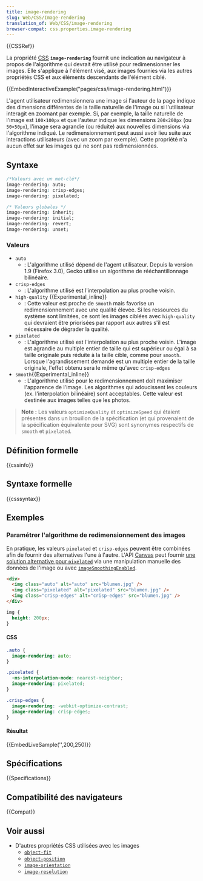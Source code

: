 ```yaml
---
title: image-rendering
slug: Web/CSS/Image-rendering
translation_of: Web/CSS/image-rendering
browser-compat: css.properties.image-rendering
---
```

{{CSSRef}}

La propriété [CSS](/fr/docs/Web/CSS) **`image-rendering`** fournit une indication au navigateur à propos de l'algorithme qui devrait être utilisé pour redimensionner les images. Elle s'applique à l'élément visé, aux images fournies via les autres propriétés CSS et aux éléments descendants de l'élément ciblé.

{{EmbedInteractiveExample("pages/css/image-rendering.html")}}

L'agent utilisateur redimensionnera une image si l'auteur de la page indique des dimensions différentes de la taille naturelle de l'image ou si l'utilisateur interagit en zoomant par exemple. Si, par exemple, la taille naturelle de l'image est `100×100px` et que l'auteur indique les dimensions `200×200px` (ou `50×50px`), l'image sera agrandie (ou réduite) aux nouvelles dimensions via l'algorithme indiqué. Le redimensionnement peut aussi avoir lieu suite aux interactions utilisateurs (avec un zoom par exemple). Cette propriété n'a aucun effet sur les images qui ne sont pas redimensionnées.

## Syntaxe

```css
/*Valeurs avec un mot-clé*/
image-rendering: auto;
image-rendering: crisp-edges;
image-rendering: pixelated;

/* Valeurs globales */
image-rendering: inherit;
image-rendering: initial;
image-rendering: revert;
image-rendering: unset;
```

### Valeurs

- `auto`
  - : L'algorithme utilisé dépend de l'agent utilisateur. Depuis la version 1.9 (Firefox 3.0), Gecko utilise un algorithme de rééchantillonnage bilinéaire.
- `crisp-edges`
  - : L'algorithme utilisé est l'interpolation au plus proche voisin.
- `high-quality` {{Experimental_inline}}
  - : Cette valeur est proche de `smooth` mais favorise un redimensionnement avec une qualité élevée. Si les ressources du système sont limitées, ce sont les images ciblées avec `high-quality` qui devraient être priorisées par rapport aux autres s'il est nécessaire de dégrader la qualité.
- `pixelated`
  - : L'algorithme utilisé est l'interpolation au plus proche voisin. L'image est agrandie au multiple entier de taille qui est supérieur ou égal à sa taille originale puis réduite à la taille cible, comme pour `smooth`. Lorsque l'agrandissement demandé est un multiple entier de la taille originale, l'effet obtenu sera le même qu'avec `crisp-edges`
- `smooth`{{Experimental_inline}}
  - : L'algorithme utilisé pour le redimensionnement doit maximiser l'apparence de l'image. Les algorithmes qui adoucissent les couleurs (ex. l'interpolation bilinéaire) sont acceptables. Cette valeur est destinée aux images telles que les photos.

> **Note :** Les valeurs `optimizeQuality` et `optimizeSpeed` qui étaient présentes dans un brouillon de la spécification (et qui provenaient de la spécification équivalente pour SVG) sont synonymes respectifs de `smooth` et `pixelated`.

## Définition formelle

{{cssinfo}}

## Syntaxe formelle

{{csssyntax}}

## Exemples

### Paramétrer l'algorithme de redimensionnement des images

En pratique, les valeurs `pixelated` et `crisp-edges` peuvent être combinées afin de fournir des alternatives l'une à l'autre. L'API [Canvas](/fr/docs/Web/API/Canvas_API) peut fournir [une solution alternative pour `pixelated`](http://phrogz.net/tmp/canvas_image_zoom.html) via une manipulation manuelle des données de l'image ou avec [`imageSmoothingEnabled`](/fr/docs/Web/API/CanvasRenderingContext2D/imageSmoothingEnabled).

```html hidden
<div>
  <img class="auto" alt="auto" src="blumen.jpg" />
  <img class="pixelated" alt="pixelated" src="blumen.jpg" />
  <img class="crisp-edges" alt="crisp-edges" src="blumen.jpg" />
</div>
```

```css hidden
img {
  height: 200px;
}
```

#### CSS

```css
.auto {
  image-rendering: auto;
}

.pixelated {
  -ms-interpolation-mode: nearest-neighbor;
  image-rendering: pixelated;
}

.crisp-edges {
  image-rendering: -webkit-optimize-contrast;
  image-rendering: crisp-edges;
}
```

#### Résultat

{{EmbedLiveSample('',200,250)}}

## Spécifications

{{Specifications}}

## Compatibilité des navigateurs

{{Compat}}

## Voir aussi

- D'autres propriétés CSS utilisées avec les images
  - [`object-fit`](/fr/docs/Web/CSS/object-fit)
  - [`object-position`](/fr/docs/Web/CSS/object-position)
  - [`image-orientation`](/fr/docs/Web/CSS/image-orientation)
  - [`image-resolution`](/fr/docs/Web/CSS/image-resolution)